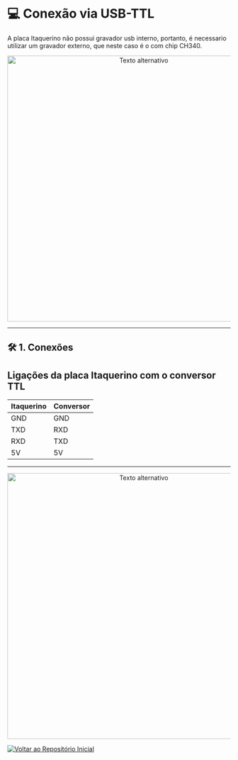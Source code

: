 # 💻 Conexão via USB-TTL

A placa Itaquerino não possui gravador usb interno, portanto, é necessario utilizar um gravador externo, que neste caso é o com chip CH340.

<div align="center">
  <img src="https://github.com/user-attachments/assets/2de064fc-d060-4de1-8695-da79a4c40526" alt="Texto alternativo" width="600">
</div>

---

## 🛠️ 1. Conexões

## Ligações da placa Itaquerino com o conversor TTL

<div align="center">
  
| Itaquerino | Conversor |
|---|---|
| GND | GND |
| TXD | RXD |
| RXD | TXD |
| 5V | 5V |

</div>

---

<div align="center">
  <img src="https://github.com/user-attachments/assets/98dc0dda-41a2-4e1c-87cb-3221c90491b6" alt="Texto alternativo" width="600">
</div>

[![Voltar ao Repositório Inicial](https://img.shields.io/badge/Voltar%20ao%20Reposit%C3%B3rio%20Inicial-blue?style=for-the-badge&logo=github)](https://github.com/PedroLedo/Itaquerino/tree/main)
